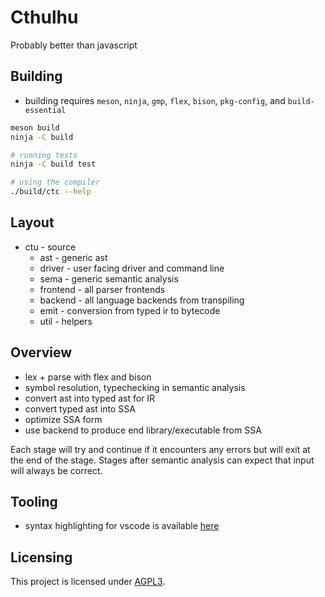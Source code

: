 # Cthulhu

Probably better than javascript

## Building
* building requires `meson`, `ninja`, `gmp`, `flex`, `bison`, `pkg-config`, and `build-essential`

```sh
meson build
ninja -C build

# running tests
ninja -C build test

# using the compiler
./build/ctc --help
```

## Layout

* ctu - source
  * ast - generic ast
  * driver - user facing driver and command line
  * sema - generic semantic analysis
  * frontend - all parser frontends
  * backend - all language backends from transpiling
  * emit - conversion from typed ir to bytecode
  * util - helpers

## Overview

* lex + parse with flex and bison
* symbol resolution, typechecking in semantic analysis
* convert ast into typed ast for IR
* convert typed ast into SSA
* optimize SSA form
* use backend to produce end library/executable from SSA 

Each stage will try and continue if it encounters any errors but will exit at the end of the stage.
Stages after semantic analysis can expect that input will always be correct.

## Tooling

* syntax highlighting for vscode is available [here](https://github.com/apache-hb/ctu-vscode)

## Licensing

This project is licensed under [AGPL3](./LICENSE).
